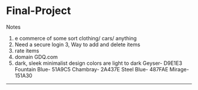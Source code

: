 # Final-Project

Notes

1. e commerce of some sort clothing/ cars/ anything
2. Need a secure login
3, Way to add and delete items
4. rate items
5. domain GDQ.com
6. dark, sleek minimalist design
colors are light to dark 
Geyser- D9E1E3
Fountain Blue- 51A9C5
Chambray- 2A437E
Steel Blue- 487FAE
Mirage- 151A30
---
